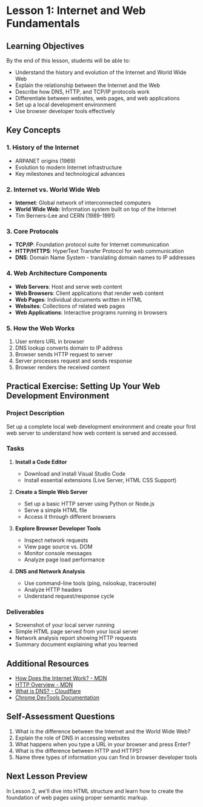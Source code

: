 # Lesson 1: Internet and Web Fundamentals

## Learning Objectives
By the end of this lesson, students will be able to:
- Understand the history and evolution of the Internet and World Wide Web
- Explain the relationship between the Internet and the Web
- Describe how DNS, HTTP, and TCP/IP protocols work
- Differentiate between websites, web pages, and web applications
- Set up a local development environment
- Use browser developer tools effectively

## Key Concepts

### 1. History of the Internet
- ARPANET origins (1969)
- Evolution to modern Internet infrastructure
- Key milestones and technological advances

### 2. Internet vs. World Wide Web
- **Internet**: Global network of interconnected computers
- **World Wide Web**: Information system built on top of the Internet
- Tim Berners-Lee and CERN (1989-1991)

### 3. Core Protocols
- **TCP/IP**: Foundation protocol suite for Internet communication
- **HTTP/HTTPS**: HyperText Transfer Protocol for web communication
- **DNS**: Domain Name System - translating domain names to IP addresses

### 4. Web Architecture Components
- **Web Servers**: Host and serve web content
- **Web Browsers**: Client applications that render web content
- **Web Pages**: Individual documents written in HTML
- **Websites**: Collections of related web pages
- **Web Applications**: Interactive programs running in browsers

### 5. How the Web Works
1. User enters URL in browser
2. DNS lookup converts domain to IP address
3. Browser sends HTTP request to server
4. Server processes request and sends response
5. Browser renders the received content

## Practical Exercise: Setting Up Your Web Development Environment

### Project Description
Set up a complete local web development environment and create your first web server to understand how web content is served and accessed.

### Tasks
1. **Install a Code Editor**
   - Download and install Visual Studio Code
   - Install essential extensions (Live Server, HTML CSS Support)

2. **Create a Simple Web Server**
   - Set up a basic HTTP server using Python or Node.js
   - Serve a simple HTML file
   - Access it through different browsers

3. **Explore Browser Developer Tools**
   - Inspect network requests
   - View page source vs. DOM
   - Monitor console messages
   - Analyze page load performance

4. **DNS and Network Analysis**
   - Use command-line tools (ping, nslookup, traceroute)
   - Analyze HTTP headers
   - Understand request/response cycle

### Deliverables
- Screenshot of your local server running
- Simple HTML page served from your local server
- Network analysis report showing HTTP requests
- Summary document explaining what you learned

## Additional Resources
- [How Does the Internet Work? - MDN](https://developer.mozilla.org/en-US/docs/Learn/Common_questions/How_does_the_Internet_work)
- [HTTP Overview - MDN](https://developer.mozilla.org/en-US/docs/Web/HTTP/Overview)
- [What is DNS? - Cloudflare](https://www.cloudflare.com/learning/dns/what-is-dns/)
- [Chrome DevTools Documentation](https://developer.chrome.com/docs/devtools/)

## Self-Assessment Questions
1. What is the difference between the Internet and the World Wide Web?
2. Explain the role of DNS in accessing websites
3. What happens when you type a URL in your browser and press Enter?
4. What is the difference between HTTP and HTTPS?
5. Name three types of information you can find in browser developer tools

## Next Lesson Preview
In Lesson 2, we'll dive into HTML structure and learn how to create the foundation of web pages using proper semantic markup.